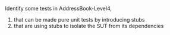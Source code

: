 <include src="../../book/testing/testingTypes/unitTesting/stubs/full.md" />
<panel header=":dart: Evidence" expanded>

Identify some tests in AddressBook-Level4,
1. that can be made pure unit tests by introducing stubs
2. that are using stubs to isolate the SUT from its dependencies 

</panel>